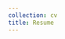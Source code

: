 ```yaml
---
collection: cv
title: Resume
---
```


<html>
<body>
    <object data="https://harshshah99.github.io/files/Resume_Harsh.pdf" type="application/pdf">
        <embed src="https://harshshah99.github.io/files/Resume_Harsh.pdf" type="application/pdf" />
    </object>
</body>
</html>

